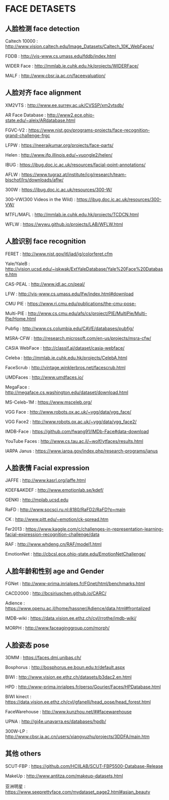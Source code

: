 # FACE DETASETS
## 人脸检测 face detection 
Caltech 10000 : 
http://www.vision.caltech.edu/Image_Datasets/Caltech_10K_WebFaces/

FDDB : 
http://vis-www.cs.umass.edu/fddb/index.html

WIDER Face : 
http://mmlab.ie.cuhk.edu.hk/projects/WIDERFace/

MALF : 
http://www.cbsr.ia.ac.cn/faceevaluation/


## 人脸对齐 face alignment
XM2VTS : 
http://www.ee.surrey.ac.uk/CVSSP/xm2vtsdb/

AR Face Database : 
http://www2.ece.ohio-state.edu/~aleix/ARdatabase.html

FGVC-V2 : 
https://www.nist.gov/programs-projects/face-recognition-grand-challenge-frgc

LFPW : 
https://neerajkumar.org/projects/face-parts/

Helen : 
http://www.ifp.illinois.edu/~vuongle2/helen/

IBUG : 
https://ibug.doc.ic.ac.uk/resources/facial-point-annotations/

AFLW : 
https://www.tugraz.at/institute/icg/research/team-bischof/lrs/downloads/aflw/

300W : 
https://ibug.doc.ic.ac.uk/resources/300-W/

300-VW(300 Videos in the Wild) : 
https://ibug.doc.ic.ac.uk/resources/300-VW/

MTFL/MAFL : 
http://mmlab.ie.cuhk.edu.hk/projects/TCDCN.html

WFLW : 
https://wywu.github.io/projects/LAB/WFLW.html


## 人脸识别 face recognition
FERET : 
http://www.nist.gov/itl/iad/ig/colorferet.cfm

Yale/YaleB : 
http://vision.ucsd.edu/~iskwak/ExtYaleDatabase/Yale%20Face%20Database.htm

CAS-PEAL : 
http://www.jdl.ac.cn/peal/

LFW : 
http://vis-www.cs.umass.edu/lfw/index.html#download

CMU PIE : 
https://www.ri.cmu.edu/publications/the-cmu-pose-

Multi-PIE : 
http://www.cs.cmu.edu/afs/cs/project/PIE/MultiPie/Multi-Pie/Home.html

Pubfig : 
http://www.cs.columbia.edu/CAVE/databases/pubfig/

MSRA-CFW : 
http://research.microsoft.com/en-us/projects/msra-cfw/

CASIA WebFace : 
http://classif.ai/dataset/casia-webface/

Celeba : 
http://mmlab.ie.cuhk.edu.hk/projects/CelebA.html

FaceScrub : 
http://vintage.winklerbros.net/facescrub.html

UMDFaces : 
http://www.umdfaces.io/

MegaFace : 										
http://megaface.cs.washington.edu/dataset/download.html

MS-Celeb-1M : 
https://www.msceleb.org/

VGG Face : 
http://www.robots.ox.ac.uk/~vgg/data/vgg_face/

VGG Face2 : 
http://www.robots.ox.ac.uk/~vgg/data/vgg_face2/

IMDB-Face : 
https://github.com/fwang91/IMDb-Face#data-download

YouTube Faces : 
http://www.cs.tau.ac.il/~wolf/ytfaces/results.html

IARPA Janus : 
https://www.iarpa.gov/index.php/research-programs/janus


## 人脸表情 Facial expression
JAFFE : 
http://www.kasrl.org/jaffe.html

KDEF&AKDEF : 
http://www.emotionlab.se/kdef/

GENKI : 
http://mplab.ucsd.edu

RaFD : 
http://www.socsci.ru.nl:8180/RaFD2/RaFD?p=main

CK : 
http://www.pitt.edu/~emotion/ck-spread.htm

Fer2013 : 
https://www.kaggle.com/c/challenges-in-representation-learning-facial-expression-recognition-challenge/data

RAF : 
http://www.whdeng.cn/RAF/model1.html

EmotionNet : 
http://cbcsl.ece.ohio-state.edu/EmotionNetChallenge/


## 人脸年龄和性别 age and Gender
FGNet : 
http://www-prima.inrialpes.fr/FGnet/html/benchmarks.html

CACD2000 : 
http://bcsiriuschen.github.io/CARC/

Adience : 
https://www.openu.ac.il/home/hassner/Adience/data.html#frontalized

IMDB-wiki : 
https://data.vision.ee.ethz.ch/cvl/rrothe/imdb-wiki/

MORPH : 
http://www.faceaginggroup.com/morph/


## 人脸姿态 pose
3DMM : 
https://faces.dmi.unibas.ch/

Bosphorus : 
http://bosphorus.ee.boun.edu.tr/default.aspx

BIWI : 
http://www.vision.ee.ethz.ch/datasets/b3dac2.en.html

HPD : 
http://www-prima.inrialpes.fr/perso/Gourier/Faces/HPDatabase.html

BIWI kinect : 
https://data.vision.ee.ethz.ch/cvl/gfanelli/head_pose/head_forest.html

FaceWarehouse : 
http://www.kunzhou.net/##facewarehouse

UPNA : 
http://gi4e.unavarra.es/databases/hpdb/

300W-LP : 
http://www.cbsr.ia.ac.cn/users/xiangyuzhu/projects/3DDFA/main.htm


## 其他 others
SCUT-FBP : 
https://github.com/HCIILAB/SCUT-FBP5500-Database-Release

MakeUp : 
http://www.antitza.com/makeup-datasets.html

亚洲明星 :
https://www.seeprettyface.com/mydataset_page2.html#asian_beauty

